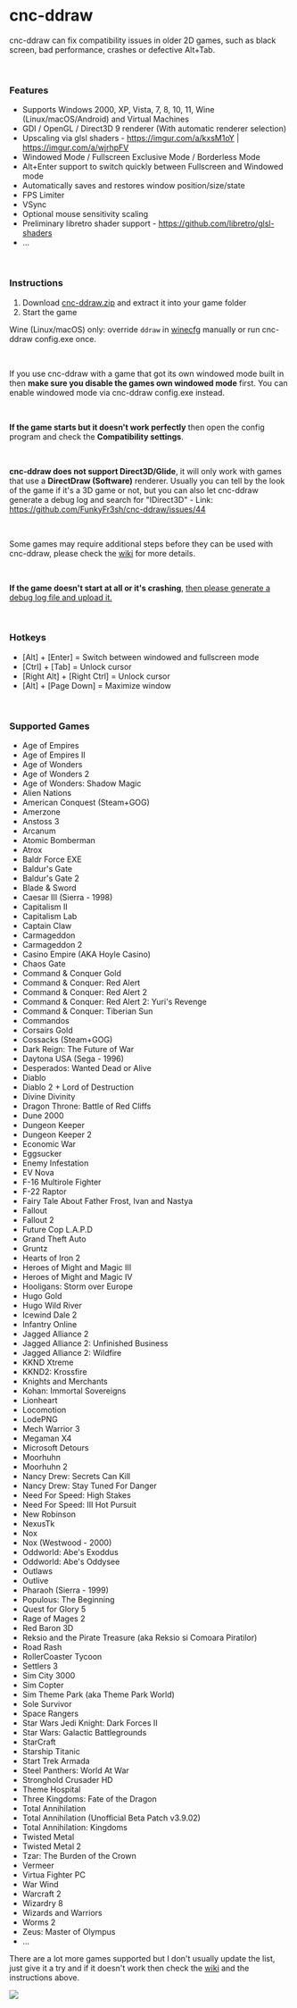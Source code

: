 # cnc-ddraw
cnc-ddraw can fix compatibility issues in older 2D games, such as black screen, bad performance, crashes or defective Alt+Tab.

&nbsp;

### Features

 - Supports Windows 2000, XP, Vista, 7, 8, 10, 11, Wine (Linux/macOS/Android) and Virtual Machines
 - GDI / OpenGL / Direct3D 9 renderer (With automatic renderer selection)
 - Upscaling via glsl shaders - https://imgur.com/a/kxsM1oY | https://imgur.com/a/wjrhpFV
 - Windowed Mode / Fullscreen Exclusive Mode / Borderless Mode
 - Alt+Enter support to switch quickly between Fullscreen and Windowed mode
 - Automatically saves and restores window position/size/state
 - FPS Limiter
 - VSync
 - Optional mouse sensitivity scaling
 - Preliminary libretro shader support - https://github.com/libretro/glsl-shaders
 - ...
 
&nbsp;

### Instructions

1. Download [cnc-ddraw.zip](https://github.com/FunkyFr3sh/cnc-ddraw/releases/latest/download/cnc-ddraw.zip) and extract it into your game folder
2. Start the game

Wine (Linux/macOS) only: override `ddraw` in [winecfg](https://wiki.winehq.org/Winecfg#Libraries) manually or run cnc-ddraw config.exe once.

&nbsp;

If you use cnc-ddraw with a game that got its own windowed mode built in then **make sure you disable the games own windowed mode** first. You can enable windowed mode via cnc-ddraw config.exe instead.

&nbsp;

**If the game starts but it doesn't work perfectly** then open the config program and check the **Compatibility settings**.

&nbsp;

**cnc-ddraw does not support Direct3D/Glide**, it will only work with games that use a **DirectDraw (Software)** renderer. Usually you can tell by the look of the game if it's a 3D game or not, but you can also let cnc-ddraw generate a debug log and search for "IDirect3D" - Link: https://github.com/FunkyFr3sh/cnc-ddraw/issues/44

&nbsp;

Some games may require additional steps before they can be used with cnc-ddraw, please check the [wiki](https://github.com/FunkyFr3sh/cnc-ddraw/wiki) for more details.

&nbsp;

**If the game doesn't start at all or it's crashing**, [then please generate a debug log file and upload it.](https://github.com/FunkyFr3sh/cnc-ddraw/issues/44)  

&nbsp;

### Hotkeys
* [Alt] + [Enter]                  = Switch between windowed and fullscreen mode
* [Ctrl] + [Tab]                    = Unlock cursor
* [Right Alt] + [Right Ctrl]  = Unlock cursor
* [Alt] + [Page Down]        = Maximize window

&nbsp;

### Supported Games
- Age of Empires
- Age of Empires II
- Age of Wonders
- Age of Wonders 2
- Age of Wonders: Shadow Magic
- Alien Nations
- American Conquest (Steam+GOG)
- Amerzone
- Anstoss 3
- Arcanum
- Atomic Bomberman
- Atrox
- Baldr Force EXE
- Baldur's Gate
- Baldur's Gate 2
- Blade & Sword
- Caesar III (Sierra - 1998)
- Capitalism II
- Capitalism Lab
- Captain Claw
- Carmageddon
- Carmageddon 2
- Casino Empire (AKA Hoyle Casino)
- Chaos Gate
- Command & Conquer Gold
- Command & Conquer: Red Alert
- Command & Conquer: Red Alert 2
- Command & Conquer: Red Alert 2: Yuri's Revenge
- Command & Conquer: Tiberian Sun
- Commandos
- Corsairs Gold
- Cossacks (Steam+GOG)
- Dark Reign: The Future of War
- Daytona USA (Sega - 1996)
- Desperados: Wanted Dead or Alive
- Diablo
- Diablo 2 + Lord of Destruction
- Divine Divinity
- Dragon Throne: Battle of Red Cliffs
- Dune 2000
- Dungeon Keeper
- Dungeon Keeper 2
- Economic War
- Eggsucker
- Enemy Infestation
- EV Nova
- F-16 Multirole Fighter
- F-22 Raptor
- Fairy Tale About Father Frost, Ivan and Nastya
- Fallout
- Fallout 2
- Future Cop L.A.P.D
- Grand Theft Auto
- Gruntz
- Hearts of Iron 2
- Heroes of Might and Magic III
- Heroes of Might and Magic IV
- Hooligans: Storm over Europe
- Hugo Gold
- Hugo Wild River
- Icewind Dale 2
- Infantry Online
- Jagged Alliance 2
- Jagged Alliance 2: Unfinished Business
- Jagged Alliance 2: Wildfire
- KKND Xtreme
- KKND2: Krossfire
- Knights and Merchants
- Kohan: Immortal Sovereigns
- Lionheart
- Locomotion
- LodePNG
- Mech Warrior 3
- Megaman X4
- Microsoft Detours
- Moorhuhn
- Moorhuhn 2
- Nancy Drew: Secrets Can Kill
- Nancy Drew: Stay Tuned For Danger
- Need For Speed: High Stakes
- Need For Speed: III Hot Pursuit
- New Robinson
- NexusTk
- Nox
- Nox (Westwood - 2000)
- Oddworld: Abe's Exoddus
- Oddworld: Abe's Oddysee
- Outlaws
- Outlive
- Pharaoh (Sierra - 1999)
- Populous: The Beginning
- Quest for Glory 5
- Rage of Mages 2
- Red Baron 3D
- Reksio and the Pirate Treasure (aka Reksio si Comoara Piratilor)
- Road Rash
- RollerCoaster Tycoon
- Settlers 3
- Sim City 3000
- Sim Copter
- Sim Theme Park (aka Theme Park World)
- Sole Survivor
- Space Rangers
- Star Wars Jedi Knight: Dark Forces II
- Star Wars: Galactic Battlegrounds
- StarCraft
- Starship Titanic
- Start Trek Armada
- Steel Panthers: World At War
- Stronghold Crusader HD
- Theme Hospital
- Three Kingdoms: Fate of the Dragon
- Total Annihilation
- Total Annihilation (Unofficial Beta Patch v3.9.02)
- Total Annihilation: Kingdoms
- Twisted Metal
- Twisted Metal 2
- Tzar: The Burden of the Crown
- Vermeer
- Virtua Fighter PC
- War Wind
- Warcraft 2
- Wizardry 8
- Wizards and Warriors
- Worms 2
- Zeus: Master of Olympus
 - ...

There are a lot more games supported but I don't usually update the list, just give it a try and if it doesn't work then check the [wiki](https://github.com/FunkyFr3sh/cnc-ddraw/wiki) and the instructions above.


[![](https://img.shields.io/github/downloads/FunkyFr3sh/cnc-ddraw/total)](https://github.com/FunkyFr3sh/cnc-ddraw/releases/latest/download/cnc-ddraw.zip)
